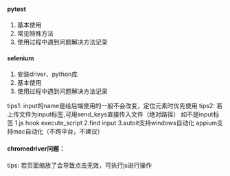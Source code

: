 #### pytest
1. 基本使用
2. 常见特殊方法
3. 使用过程中遇到问题解决方法记录

#### selenium 
1. 安装driver、python库
2. 基本使用
3. 使用过程中遇到问题解决方法记录

tips1: input的name是给后端使用的一般不会改变，定位元素时优先使用
tips2: 若上传文件为input标签,可用send_keys直接传入文件（绝对路径）
       如不是input标签
       1.js hook execute_script
       2.find input
       3.autoit支持windows自动化 appium支持mac自动化（不跨平台，不建议）

#### chromedriver问题：
tips: 若页面缩放了会导致点击无效，可执行js进行操作

